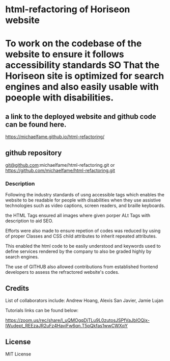 # html-refactoring of Horiseon website

# To work on the  codebase of the website to ensure it follows accessibility standards SO That the Horiseon site is optimized for search engines and also easily usable with poeople with disabilities.

## a link to the deployed website and github code can be found here.
https://michaelfame.github.io/html-refactoring/

## github repository

git@github.com:michaelfame/html-refactoring.git or 
https://github.com/michaelfame/html-refactoring.git


### Description 


Following the industry standards of usng accessible tags which enables the website to be readable  for people with disabilities when they use assistive technologies such as video captions, screen readers, and braille keyboards.

the HTML Tags ensured all images where given porper ALt Tags with description to aid SEO.

Efforts were also made to ensure repetion of codes was reduced by using of proper Classes and CSS child attributes to inherit repeated attributes. 

This enabled the html code to be easily understood and keywords used to define services rendered by the company to also be graded highly by search engines.


The use of GITHUB also allowed contributions from established frontend developers to assess the refractored website's codes. 



## Credits

List of collaborators include: Andrew Hoang, Alexis San Javier, Jamie Lujan


 Tutorials links can be found below:

https://zoom.us/rec/share/l_uQMOgqDjTLu9L0zutosJSPfVaJbIOQjx-lWudept_REEzaJR2uFz4HaviFw6qn.T5pQkfas1wwCWXqY

## License

MIT License


